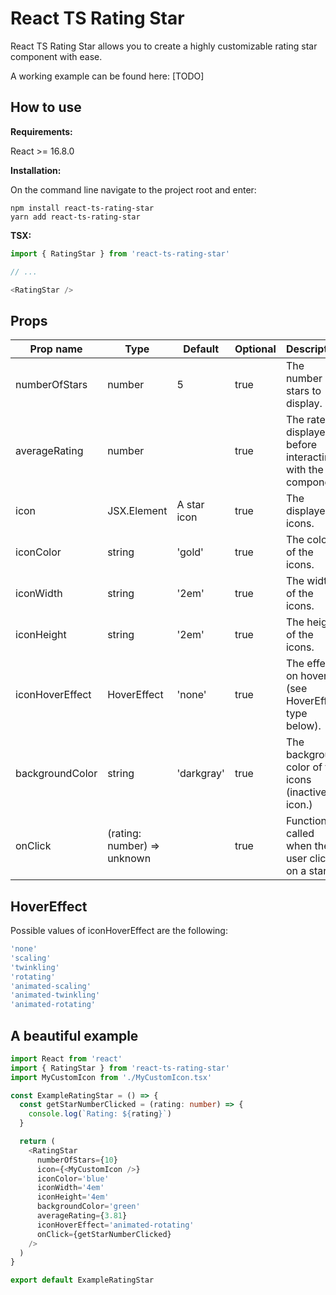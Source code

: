 # React TS Rating Star

React TS Rating Star allows you to create a highly customizable rating star component with ease.

A working example can be found here: [TODO]

## How to use

**Requirements:**

React >= 16.8.0

**Installation:**

On the command line navigate to the project root and enter:

`npm install react-ts-rating-star`\
`yarn add react-ts-rating-star`

**TSX:**

```typescript
import { RatingStar } from 'react-ts-rating-star'

// ...

<RatingStar />
```

## Props

| Prop name       | Type                        | Default     | Optional | Description                                               |
| --------------- | --------------------------- | ----------- | -------- | --------------------------------------------------------- |
| numberOfStars   | number                      | 5           | true     | The number of stars to display.                           |
| averageRating   | number                      |             | true     | The rate displayed before interacting with the component. |
| icon            | JSX.Element                 | A star icon | true     | The displayed icons.                                      |
| iconColor       | string                      | 'gold'      | true     | The color of the icons.                                   |
| iconWidth       | string                      | '2em'       | true     | The width of the icons.                                   |
| iconHeight      | string                      | '2em'       | true     | The height of the icons.                                  |
| iconHoverEffect | HoverEffect                 | 'none'      | true     | The effect on hover (see HoverEffect type below).         |
| backgroundColor | string                      | 'darkgray'  | true     | The background color of the icons (inactive icon.)        |
| onClick         | (rating: number) => unknown |             | true     | Function called when the user clicks on a star.           |

## HoverEffect

Possible values of iconHoverEffect are the following:

```bash
'none'
'scaling'
'twinkling'
'rotating'
'animated-scaling'
'animated-twinkling'
'animated-rotating'
```

## A beautiful example

```typescript
import React from 'react'
import { RatingStar } from 'react-ts-rating-star'
import MyCustomIcon from './MyCustomIcon.tsx'

const ExampleRatingStar = () => {
  const getStarNumberClicked = (rating: number) => {
    console.log(`Rating: ${rating}`)
  }

  return (
    <RatingStar
      numberOfStars={10}
      icon={<MyCustomIcon />}
      iconColor='blue'
      iconWidth='4em'
      iconHeight='4em'
      backgroundColor='green'
      averageRating={3.81}
      iconHoverEffect='animated-rotating'
      onClick={getStarNumberClicked}
    />
  )
}

export default ExampleRatingStar
```

